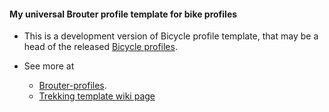 #### My universal Brouter profile template for bike profiles

* This is a development version of Bicycle profile template, that may be a head of the released [Bicycle profiles](https://github.com/poutnikl/Brouter-profiles/raw/master/BR-Bike-Profiles.zip). 

* See more at 
    * [Brouter-profiles](https://github.com/poutnikl/Brouter-profiles).
    * [Trekking template wiki page](https://github.com/poutnikl/Trekking-Poutnik/wiki)

